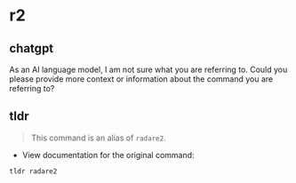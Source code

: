 # r2 
## chatgpt 
As an AI language model, I am not sure what you are referring to. Could you please provide more context or information about the command you are referring to? 

## tldr 
 
> This command is an alias of `radare2`.

- View documentation for the original command:

`tldr radare2`
